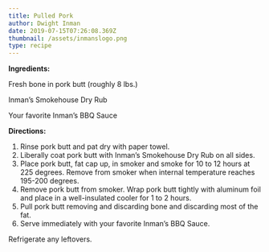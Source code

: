 ```yaml
---
title: Pulled Pork
author: Dwight Inman
date: 2019-07-15T07:26:08.369Z
thumbnail: /assets/inmanslogo.png
type: recipe
---
```

**Ingredients:**

Fresh bone in pork butt (roughly 8 lbs.)

Inman’s Smokehouse Dry Rub

Your favorite Inman’s BBQ Sauce

**Directions:**

1. Rinse pork butt and pat dry with paper towel.
2. Liberally coat pork butt with Inman’s Smokehouse Dry Rub on all sides.
3. Place pork butt, fat cap up, in smoker and smoke for 10 to 12 hours at 225 degrees. Remove from smoker when internal temperature reaches 195-200 degrees.
4. Remove pork butt from smoker. Wrap pork butt tightly with aluminum foil and place in a well-insulated cooler for 1 to 2 hours.
5. Pull pork butt removing and discarding bone and discarding most of the fat.
6. Serve immediately with your favorite Inman’s BBQ Sauce.

Refrigerate any leftovers.
